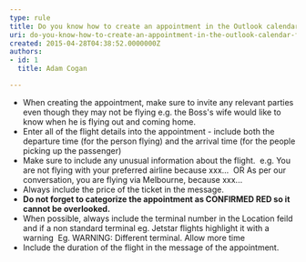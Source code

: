 ```yaml
---
type: rule
title: Do you know how to create an appointment in the Outlook calendar for flights?
uri: do-you-know-how-to-create-an-appointment-in-the-outlook-calendar-for-flights
created: 2015-04-28T04:38:52.0000000Z
authors:
- id: 1
  title: Adam Cogan

---
```


- When creating the appointment, make sure to invite any relevant parties even though they may not be flying
e.g. the Boss's wife would like to know when he is flying out and coming home.
- Enter all of the flight details into the appointment - include both the departure time (for the person flying) and the arrival time (for the people picking up the passenger)
- Make sure to include any unusual information about the flight. 
e.g. You are not flying with your preferred airline because xxx... 
OR
As per our conversation, you are flying via Melbourne, because xxx...
- Always include the price of the ticket in the message.
- **Do not forget to categorize the appointment as CONFIRMED RED so it cannot be overlooked.**
- When possible, always include the terminal number in the Location feild and if a non standard terminal eg. Jetstar flights highlight it with a warning 
Eg. WARNING: Different terminal. Allow more time
- Include the duration of the flight in the message of the appointment.​
